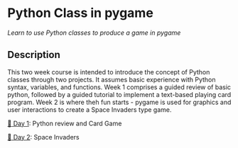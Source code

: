 # Python Class in pygame

*Learn to use Python classes to produce a game in pygame*

## Description

This two week course is intended to introduce the concept of Python classes through two projects. It assumes basic experience with Python syntax, variables, and functions. Week 1 comprises a guided review of basic python, followed by a guided tutorial to implement a text-based playing card program. Week 2 is where theh fun starts - pygame is used for graphics and user interactions to create a Space Invaders type game.

[:rocket: Day 1][1]: Python review and Card Game

[:rocket: Day 2][2]: Space Invaders

[1]: Day1/
[2]: Day2/
